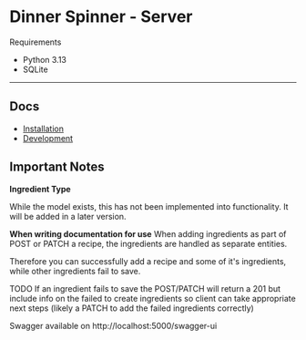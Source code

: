 # Dinner Spinner - Server

Requirements
- Python 3.13
- SQLite

---

## Docs

- [Installation](../docs/server/installation.md)
- [Development](../docs/server/development.md)

## Important Notes

**Ingredient Type**

While the model exists, this has not been implemented into functionality.
It will be added in a later version.


**When writing documentation for use**
When adding ingredients as part of POST or PATCH a recipe, the ingredients are handled as separate entities.

Therefore you can successfully add a recipe and some of it's ingredients, while other ingredients fail to save.

TODO
If an ingredient fails to save the POST/PATCH will return a 201 but include info on the failed to create ingredients so client can take appropriate next steps (likely a PATCH to add the failed ingredients correctly)


Swagger available on http://localhost:5000/swagger-ui
